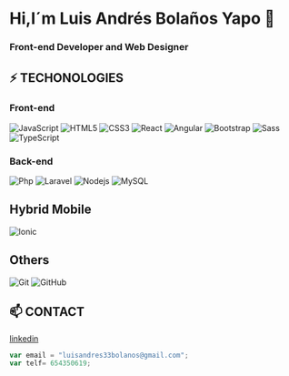 # Hi,I´m Luis Andrés Bolaños Yapo 👋
### Front-end Developer and Web Designer

## ⚡ TECHONOLOGIES
### Front-end
![JavaScript](https://img.shields.io/badge/-JavaScript-F1C40F?style=flat-square&logo=javascript&logoColor=white)
![HTML5](https://img.shields.io/badge/-HTML5-E34F26?style=flat-square&logo=html5&logoColor=white)
![CSS3](https://img.shields.io/badge/-CSS3-1572B6?style=flat-square&logo=css3)
![React](https://img.shields.io/badge/-React-black?style=flat-square&logo=react)
![Angular](https://img.shields.io/badge/-angular-21618C?style=flat-square&logo=angular&logoColor=78281F)
![Bootstrap](https://img.shields.io/badge/-Bootstrap-563D7C?style=flat-square&logo=bootstrap)
![Sass](https://img.shields.io/badge/-sass-F8F9F9?style=flat-square&logo=sass)
![TypeScript](https://img.shields.io/badge/-TypeScript-007ACC?style=flat-square&logo=typescript)
### Back-end
![Php](https://img.shields.io/badge/-php-F8F9F9?style=flat-square&logo=php)
![Laravel](https://img.shields.io/badge/-laravel-F8F9F9?style=flat-square&logo=laravel)
![Nodejs](https://img.shields.io/badge/-Nodejs-black?style=flat-square&logo=Node.js)
![MySQL](https://img.shields.io/badge/-MySQL-F8F9F9?style=flat-square&logo=mysql)
## Hybrid Mobile
![Ionic](https://img.shields.io/badge/-Ionic-F8F9F9?style=flat-square&logo=ionic)
## Others
![Git](https://img.shields.io/badge/-Git-F4F6F7?style=flat-square&logo=git)
![GitHub](https://img.shields.io/badge/-GitHub-181717?style=flat-square&logo=github)

## 📫 CONTACT
[linkedin](https://www.linkedin.com/in/luis-andr%C3%A9s-bola%C3%B1os-yapo-46ab3716a/)
```javascript
var email = "luisandres33bolanos@gmail.com";
var telf= 654350619;
```
<!--
**byluisandres/byluisandres** is a ✨ _special_ ✨ repository because its `README.md` (this file) appears on your GitHub profile.

Here are some ideas to get you started:

🔭 I’m currently working on ...
- 🌱 I’m currently learning ...
- 👯 I’m looking to collaborate on ...
- 🤔 I’m looking for help with ...
- 💬 Ask me about ...
- 📫 How to reach me: ...
- 😄 Pronouns: ...
- ⚡ Fun fact: ...
-->
